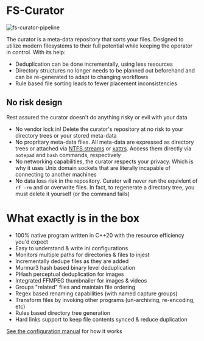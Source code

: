 # FS-Curator

![fs-curator-pipeline](https://user-images.githubusercontent.com/18103838/83366502-55d06800-a364-11ea-8302-f49a7a36561c.png)

The curator is a meta-data repository that sorts your files. Designed to utilize modern filesystems to their full potential while keeping the operator in control. With its help:
* Deduplication can be done incrementally, using less resources
* Directory structures no longer needs to be planned out beforehand and can be re-generated to adapt to changing workflows
* Rule based file sorting leads to fewer placement inconsistencies

## No risk design

Rest assured the curator doesn't do anything risky or evil with your data

* No vendor lock in! Delete the curator's repository at no risk to your directory trees or your stored meta-data
* No propritary meta-data files. All meta-data are expressed as directory trees or attached via [NTFS streams](https://docs.microsoft.com/en-us/openspecs/windows_protocols/ms-fscc/c54dec26-1551-4d3a-a0ea-4fa40f848eb3) or [xattrs](https://www.man7.org/linux/man-pages/man5/attr.5.html). Access them directly via `notepad` and `bash` commands, respectively
* No networking capabilities, the curator respects your privacy. Which is why it uses Unix domain sockets that are literally incapable of connecting to another machines
* No data loss risk in the repository. Curator will never run the equivlent of `rf -rm` and or overwrite files. In fact, to regenerate a directory tree, you must delete it yourself (or the command fails)

# What exactly is in the box

* 100% native program written in C++20 with the resource efficiency you'd expect
* Easy to understand & write ini configurations
* Monitors multiple paths for directories & files to injest
* Incrementally dedupe files as they are added
* Murmur3 hash based binary level deduplication
* PHash perceptual deduplication for images
* Integrated FFMPEG thumbnailer for images & videos
* Groups "related" files and maintain file ordering
* Regex based renaming capabilities (with named capture groups)
* Transform files by invoking other programs (un-archiving, re-encoding, etc)
* Rules based directory tree generation
* Hard links support to keep file contents synced & reduce duplication

[See the configuration manual](https://github.com/unreadablewxy/fs-curator/wiki) for how it works
